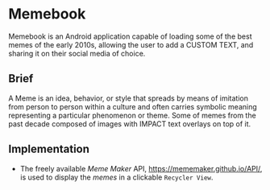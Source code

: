 # Memebook
Memebook is an Android application capable of loading some of the best memes of the early 2010s, allowing the user to add a CUSTOM TEXT, and sharing it on their social media of choice.


## Brief
A Meme is an idea, behavior, or style that spreads by means of imitation from person to person within a culture and often carries symbolic meaning representing a particular
phenomenon or theme.
Some of memes from the past decade composed of images with IMPACT text overlays on top of it.

## Implementation
 - The freely available _Meme Maker_ API, https://mememaker.github.io/API/, is used to display the _memes_ in a clickable `Recycler View`.
